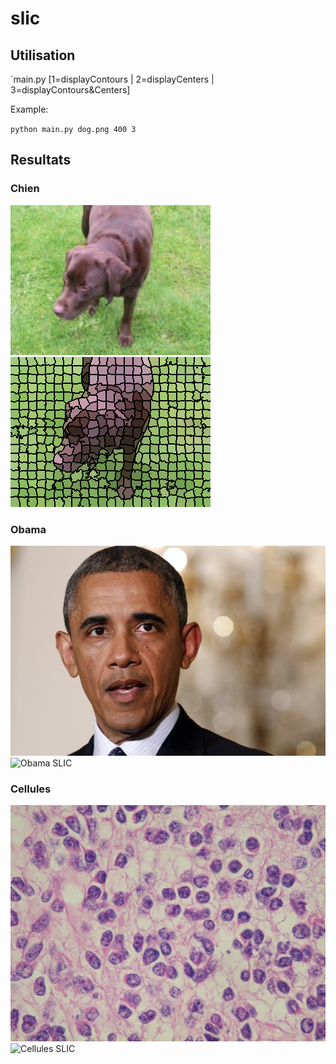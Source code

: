 # slic

## Utilisation

`main.py <file path> <number of clusters> [1=displayContours | 2=displayCenters | 3=displayContours&Centers]

Example:

`python main.py dog.png 400 3`

## Resultats

### Chien

![Chien original](/dog.png?raw=true "Chien original")
![Chien SLIC](/dog-slic-400-1.png?raw=true "Chien SLIC")

### Obama

![Obama original](/obama.jpg?raw=true "Obama original")
![Obama SLIC](/obama-slic-400-1.png?raw=true "Obama SLIC")

### Cellules

![Cellules original](/cells.jpg?raw=true "Cellules original")
![Cellules SLIC](/cells-slic-400-1.png?raw=true "Cellules SLIC")